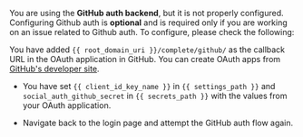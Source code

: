 You are using the **GitHub auth backend**, but it is not properly
configured. Configuring Github auth is **optional** and is required only if you are working on an issue related to Github auth. To configure, please check the following:

You have added `{{ root_domain_uri }}/complete/github/` as the callback URL
in the OAuth application in GitHub. You can create OAuth apps from
[GitHub's developer site](https://github.com/settings/developers).

* You have set `{{ client_id_key_name }}` in `{{ settings_path }}` and
`social_auth_github_secret` in `{{ secrets_path }}` with the values
from your OAuth application.

* Navigate back to the login page and attempt the GitHub auth flow again.
